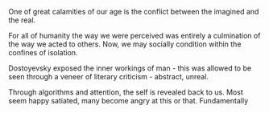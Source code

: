 


One of great calamities of our age is the conflict between the imagined and the real.

For all of humanity the way we were perceived was entirely a culmination of the way we acted to others. Now, we may socially condition within the confines of isolation. 

Dostoyevsky exposed the inner workings of man - this was allowed to be seen through a veneer of literary criticism - abstract, unreal.

Through algorithms and attention, the self is revealed back to us. Most seem happy satiated, many become angry at this or that. Fundamentally 